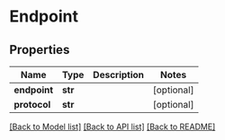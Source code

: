 # Endpoint

## Properties
Name | Type | Description | Notes
------------ | ------------- | ------------- | -------------
**endpoint** | **str** |  | [optional] 
**protocol** | **str** |  | [optional] 

[[Back to Model list]](../README.md#documentation-for-models) [[Back to API list]](../README.md#documentation-for-api-endpoints) [[Back to README]](../README.md)

